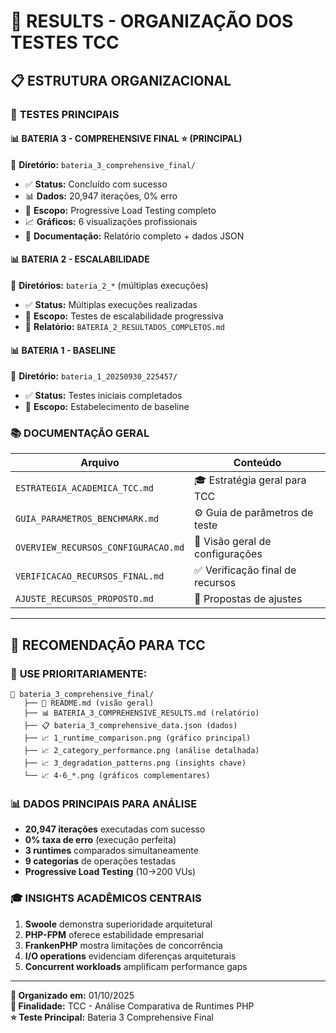 # 📁 RESULTS - ORGANIZAÇÃO DOS TESTES TCC

## 📋 **ESTRUTURA ORGANIZACIONAL**

### 🎯 **TESTES PRINCIPAIS**

#### 📊 **BATERIA 3 - COMPREHENSIVE FINAL** ⭐ **(PRINCIPAL)**
📁 **Diretório:** `bateria_3_comprehensive_final/`
- ✅ **Status:** Concluído com sucesso
- 📊 **Dados:** 20,947 iterações, 0% erro
- 🎯 **Escopo:** Progressive Load Testing completo
- 📈 **Gráficos:** 6 visualizações profissionais
- 📄 **Documentação:** Relatório completo + dados JSON

#### 📊 **BATERIA 2 - ESCALABILIDADE**
📁 **Diretórios:** `bateria_2_*` (múltiplas execuções)
- ✅ **Status:** Múltiplas execuções realizadas
- 🎯 **Escopo:** Testes de escalabilidade progressiva
- 📄 **Relatório:** `BATERIA_2_RESULTADOS_COMPLETOS.md`

#### 📊 **BATERIA 1 - BASELINE**
📁 **Diretório:** `bateria_1_20250930_225457/`
- ✅ **Status:** Testes iniciais completados
- 🎯 **Escopo:** Estabelecimento de baseline

### 📚 **DOCUMENTAÇÃO GERAL**
| Arquivo | Conteúdo |
|---------|----------|
| `ESTRATEGIA_ACADEMICA_TCC.md` | 🎓 Estratégia geral para TCC |
| `GUIA_PARAMETROS_BENCHMARK.md` | ⚙️ Guia de parâmetros de teste |
| `OVERVIEW_RECURSOS_CONFIGURACAO.md` | 🔧 Visão geral de configurações |
| `VERIFICACAO_RECURSOS_FINAL.md` | ✅ Verificação final de recursos |
| `AJUSTE_RECURSOS_PROPOSTO.md` | 📝 Propostas de ajustes |

---

## 🎯 **RECOMENDAÇÃO PARA TCC**

### 🌟 **USE PRIORITARIAMENTE:**
```
📁 bateria_3_comprehensive_final/
   ├── 📄 README.md (visão geral)
   ├── 📊 BATERIA_3_COMPREHENSIVE_RESULTS.md (relatório)
   ├── 📋 bateria_3_comprehensive_data.json (dados)
   ├── 📈 1_runtime_comparison.png (gráfico principal)
   ├── 📈 2_category_performance.png (análise detalhada)
   ├── 📈 3_degradation_patterns.png (insights chave)
   └── 📈 4-6_*.png (gráficos complementares)
```

### 📊 **DADOS PRINCIPAIS PARA ANÁLISE**
- **20,947 iterações** executadas com sucesso
- **0% taxa de erro** (execução perfeita)
- **3 runtimes** comparados simultaneamente
- **9 categorias** de operações testadas
- **Progressive Load Testing** (10→200 VUs)

### 🎓 **INSIGHTS ACADÊMICOS CENTRAIS**
1. **Swoole** demonstra superioridade arquitetural
2. **PHP-FPM** oferece estabilidade empresarial
3. **FrankenPHP** mostra limitações de concorrência
4. **I/O operations** evidenciam diferenças arquiteturais
5. **Concurrent workloads** amplificam performance gaps

---

**📅 Organizado em:** 01/10/2025  
**🎯 Finalidade:** TCC - Análise Comparativa de Runtimes PHP  
**⭐ Teste Principal:** Bateria 3 Comprehensive Final